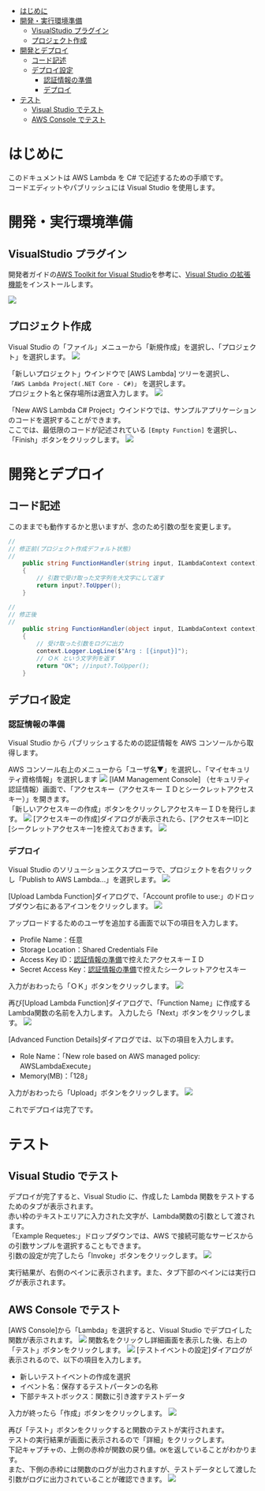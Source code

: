 <!-- Table of Contents -->
- [はじめに](#はじめに)
- [開発・実行環境準備](#開発実行環境準備)
    - [VisualStudio プラグイン](#VisualStudio-プラグイン)
    - [プロジェクト作成](#プロジェクト作成)
- [開発とデプロイ](#開発とデプロイ)
    - [コード記述](#コード記述)
    - [デプロイ設定](#デプロイ設定)
        - [認証情報の準備](#認証情報の準備)
        - [デプロイ](#デプロイ)
- [テスト](#テスト)
    - [Visual Studio でテスト](#Visual-Studio-でテスト)
    - [AWS Console でテスト](#AWS-Console-でテスト)

<!-- Table of Contents -->
# はじめに

このドキュメントは AWS Lambda を C# で記述するための手順です。 <br>
コードエディットやパブリッシュには Visual Studio を使用します。

# 開発・実行環境準備
## VisualStudio プラグイン
開発者ガイドの[AWS Toolkit for Visual Studio](https://docs.aws.amazon.com/ja_jp/lambda/latest/dg/csharp-package-toolkit.html)を参考に、[Visual Studio の拡張機能](https://marketplace.visualstudio.com/items?itemName=AmazonWebServices.AWSToolkitforVisualStudio2017)をインストールします。

![](./img/010.png)
## プロジェクト作成
Visual Studio の「ファイル」メニューから「新規作成」を選択し、「プロジェクト」を選択します。
![](./img/100.png)

「新しいプロジェクト」ウインドウで [AWS Lambda] ツリーを選択し、 <br>
`「AWS Lambda Project(.NET Core - C#)」` を選択します。<br>
プロジェクト名と保存場所は適宜入力します。
![](./img/110.png)

「New AWS Lambda C# Project」ウインドウでは、サンプルアプリケーションのコードを選択することができます。<br>
ここでは、最低限のコードが記述されている `[Empty Function]` を選択し、「Finish」ボタンをクリックします。 
![](./img/120.png)

# 開発とデプロイ
## コード記述
このままでも動作するかと思いますが、念のため引数の型を変更します。 <br>
```C#
//
// 修正前(プロジェクト作成デフォルト状態)
//
    public string FunctionHandler(string input, ILambdaContext context)
    {
        // 引数で受け取った文字列を大文字にして返す
        return input?.ToUpper();
    }
```
```C#
//
// 修正後
//
    public string FunctionHandler(object input, ILambdaContext context)
    {
        // 受け取った引数をログに出力
        context.Logger.LogLine($"Arg : [{input}]");
        // ＯＫ という文字列を返す
        return "OK"; //input?.ToUpper();
    }
```

## デプロイ設定

### 認証情報の準備
Visual Studio から パブリッシュするための認証情報を AWS コンソールから取得します。

AWS コンソール右上のメニューから「ユーザ名▼」を選択し、「マイセキュリティ資格情報」を選択します
![](./img/200.png)
[IAM Management Console] （セキュリティ認証情報）画面で、「アクセスキー（アクセスキー ＩＤとシークレットアクセスキー）」を開きます。<br>
「新しいアクセスキーの作成」ボタンをクリックしアクセスキーＩＤを発行します。
![](./img/210.png)
[アクセスキーの作成]ダイアログが表示されたら、[アクセスキーID]と[シークレットアクセスキー]を控えておきます。
![](./img/220.png)

### デプロイ
Visual Studio のソリューションエクスプローラで、プロジェクトを右クリックし「Publish to AWS Lambda...」を選択します。
![](./img/300.png)

[Upload Lambda Function]ダイアログで、「Account profile to use:」のドロップダウン右にあるアイコンをクリックします。
![](./img/310.png)

アップロードするためのユーザを追加する画面で以下の項目を入力します。

- Profile Name：任意
- Storage Location：Shared Credentials File
- Access Key ID：[認証情報の準備](#認証情報の準備)で控えたアクセスキーＩＤ
- Secret Access Key：[認証情報の準備](#認証情報の準備)で控えたシークレットアクセスキー

入力がおわったら「ＯＫ」ボタンをクリックします。
![](./img/340.png)

再び[Upload Lambda Function]ダイアログで、「Function Name」に作成する Lambda関数の名前を入力します。
入力したら「Next」ボタンをクリックします。
![](./img/320.png)

[Advanced Function Details]ダイアログでは、以下の項目を入力します。

- Role Name：「New role based on AWS managed policy: AWSLambdaExecute」
- Memory(MB)：「128」

入力がおわったら「Upload」ボタンをクリックします。
![](./img/330.png)

これでデプロイは完了です。

# テスト
## Visual Studio でテスト
デプロイが完了すると、Visual Studio に、作成した Lambda 関数をテストするためのタブが表示されます。<br>
赤い枠のテキストエリアに入力された文字が、Lambda関数の引数として渡されます。<br>
「Example Requetes:」ドロップダウンでは、AWS で接続可能なサービスからの引数サンプルを選択することもできます。<br>
引数の設定が完了したら「Invoke」ボタンをクリックします。
![](./img/400.png)

実行結果が、右側のペインに表示されます。また、タブ下部のペインには実行ログが表示されます。

## AWS Console でテスト
[AWS Console]から「Lambda」を選択すると、Visual Studio でデプロイした関数が表示されます。
![](./img/410.png)
関数名をクリックし詳細画面を表示した後、右上の「テスト」ボタンをクリックします。
![](./img/420.png)
[テストイベントの設定]ダイアログが表示されるので、以下の項目を入力します。

- 新しいテストイベントの作成を選択
- イベント名：保存するテストパータンの名称
- 下部テキストボックス：関数に引き渡すテストデータ

入力が終ったら「作成」ボタンをクリックします。
![](./img/430.png)

再び「テスト」ボタンをクリックすると関数のテストが実行されます。<br>
テストの実行結果が画面に表示されるので「詳細」をクリックします。<br>
下記キャプチャの、上側の赤枠が関数の戻り値。`OK`を返していることがわかります。<br>
また、下側の赤枠には関数のログが出力されますが、テストデータとして渡した引数がログに出力されていることが確認できます。
![](./img/440.png)

